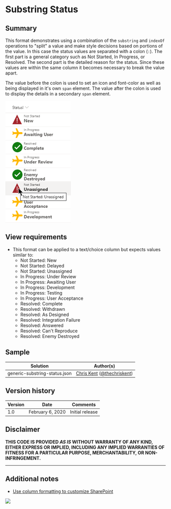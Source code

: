 # Substring Status

## Summary
This format demonstrates using a combination of the `substring` and `indexOf` operations to "split" a value and make style decisions based on portions of the value. In this case the status values are separated with a colon (`:`). The first part is a general category such as Not Started, In Progress, or Resolved. The second part is the detailed reason for the status. Since these values are within the same column it becomes necessary to break the value apart.

The value before the colon is used to set an icon and font-color as well as being displayed in it's own `span` element. The value after the colon is used to display the details in a secondary `span` element.

![screenshot of the sample](./assets/screenshot.png)

## View requirements
- This format can be applied to a text/choice column but expects values similar to:
  - Not Started: New
  - Not Started: Delayed
  - Not Started: Unassigned
  - In Progress: Under Review
  - In Progress: Awaiting User
  - In Progress: Development
  - In Progress: Testing
  - In Progress: User Acceptance
  - Resolved: Complete
  - Resolved: Withdrawn
  - Resolved: As Designed
  - Resolved: Integration Failure
  - Resolved: Answered
  - Resolved: Can't Reproduce
  - Resolved: Enemy Destroyed

## Sample

Solution|Author(s)
--------|---------
generic-substring-status.json | [Chris Kent](https://github.com/thechriskent) ([@thechriskent](https://twitter.com/thechriskent))

## Version history

Version|Date|Comments
-------|----|--------
1.0|February 6, 2020|Initial release

## Disclaimer
**THIS CODE IS PROVIDED *AS IS* WITHOUT WARRANTY OF ANY KIND, EITHER EXPRESS OR IMPLIED, INCLUDING ANY IMPLIED WARRANTIES OF FITNESS FOR A PARTICULAR PURPOSE, MERCHANTABILITY, OR NON-INFRINGEMENT.**

---

## Additional notes

- [Use column formatting to customize SharePoint](https://docs.microsoft.com/en-us/sharepoint/dev/declarative-customization/column-formatting#me)

<img src="https://pnptelemetry.azurewebsites.net/list-formatting/column-samples/generic-substring-status" />